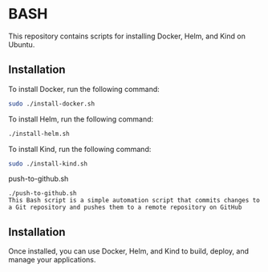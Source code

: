 # BASH

This repository contains scripts for installing Docker, Helm, and Kind on Ubuntu.

## Installation

To install Docker, run the following command:

```bash
sudo ./install-docker.sh
```
To install Helm, run the following command:

```bash
./install-helm.sh
```

To install Kind, run the following command:

```bash
sudo ./install-kind.sh
```

push-to-github.sh

```
./push-to-github.sh
This Bash script is a simple automation script that commits changes to a Git repository and pushes them to a remote repository on GitHub
```

## Installation
Once installed, you can use Docker, Helm, and Kind to build, deploy, and manage your applications.
